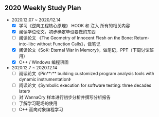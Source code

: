 ## 2020 Weekly Study Plan

+ 2020.12.07 ~ 2020/12.14
  - [x] 学习《逆向工程核心原理》 HOOK 和 注入 所有的相关内容
  - [x] 阅读学位论文，初步确定毕设要做的东西
  - [ ] 阅读论文 《The Geometry of Innocent Flesh on the Bone: Return-into-libc without Function Calls》，做笔记
  - [x] 阅读论文《SoK: Eternal War in Memory》，做笔记，PPT（下周讨论班用）
  - [x] C++ / Windows 编程巩固
+ 2020.12.7 ~ 2020.12.14
  - [ ] 阅读论文《Pin**:** building customized program analysis tools with dynamic instrumentation》
  - [ ] 阅读论文《Symbolic execution for software testing: three decades later》
  - [ ] 对 WannaCry 样本进行初步分析并撰写分析报告
  - [ ] 了解学习靶场的使用
  - [ ] C++ 面向对象编程学习